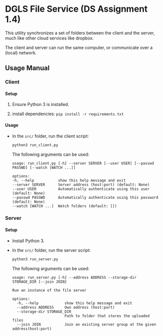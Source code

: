 # DGLS File Service (DS Assignment 1.4)

This utility synchronizes a set of folders between the client and the server, much like other cloud services like
dropbox.

The client and server can run the same computer, or communicate over a (local) network.

## Usage Manual

### Client

#### Setup

1. Ensure Python 3 is installed.

2. install dependencies: ``pip install -r requirements.txt``

#### Usage

- In the `src/` folder, run the client script:

   ```bash
   python3 run_client.py
   ```
  
  The following arguments can be used:

    ```
    usage: run_client.py [-h] --server SERVER [--user USER] [--passwd PASSWD] [--watch [WATCH ...]]
    
    options:
    -h, --help           show this help message and exit
    --server SERVER      Server address (host:port) (default: None)
    --user USER          Automatically authenticate using this user (default: None)
    --passwd PASSWD      Automatically authenticate using this password (default: None)
    --watch [WATCH ...]  Watch folders (default: [])
    
    ```
### Server

#### Setup

- Install Python 3.
- In the `src/` folder, run the server script:

    ```bash
    python3 run_server.py
    ```
    
    The following arguments can be used:

    ```
    usage: run_server.py [-h] --address ADDRESS --storage-dir STORAGE_DIR [--join JOIN]

    Run an instance of the file server
    
    options:
      -h, --help            show this help message and exit
      --address ADDRESS     Own address (host:port)
      --storage-dir STORAGE_DIR
                            Path to folder that stores the uploaded files
      --join JOIN           Join an existing server group at the given address(host:port)
    ```
    

